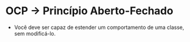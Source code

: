# OCP -> Princípio Aberto-Fechado

- Você deve ser capaz de estender um comportamento de uma classe, sem modificá-lo.
